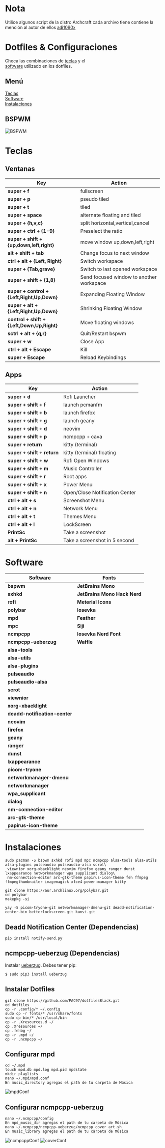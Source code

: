 # Nota  
Utilice algunos script de la distro Archcraft cada archivo tiene contiene la mención al autor de ellos [adi1090x](https://github.com/adi1090x) 

# Dotfiles & Configuraciones   

Checa las combinaciones de [teclas](https://github.com/PAC97/dotfilesBlack#Teclas) y el  
[software](https://github.com/PAC97/dotfilesBlack#Software) utilizado en los dotfiles.  

## Menú
[Teclas](https://github.com/PAC97/dotfilesBlack#Teclas)   
[Software](https://github.com/PAC97/dotfilesBlack#Software)    
[Instalaciones](https://github.com/PAC97/dotfilesBlack#Instalaciones)  


## BSPWM
![BSPWM](.screenshots/bspwm.png)  

# Teclas  

## Ventanas

| Key                                           | Action                                   |
|-----------------------------------------------|------------------------------------------|
| **super + f**                                 | fullscreen                               |
| **super + p**                                 | pseudo tiled                             |
| **super + t**                                 | tiled                                    |
| **super + space**                             | alternate floating and tiled             |
| **super + {h,v,c}**                           | split horizontal,vertical,cancel         |
| **super + ctrl + {1-9}**                      | Preselect the ratio                      |
| **super + shift + {up,down,left,right}**      | move window up,down,left,right           |
| **alt + shift + tab**                         | Change focus to next window              |
| **ctrl + alt + {Left, Right}**                | Switch workspace                         |
| **super + {Tab,grave}**                       | Switch to last opened workspace          |
| **super + shift + {1,8}**                     | Send focused window to another workspace |
| **super + control + {Left,Right,Up,Down}**    | Expanding Floating Window                |
| **super + alt + {Left,Right,Up,Down}**        | Shrinking Floating Window                |
| **control + shift + {Left,Down,Up,Right}**    | Move floating windows                    |
| **sctrl + alt + {q,r}**                       | Quit/Restart bspwm                       |
| **super + w**                                 | Close App                                |
| **ctrl + alt + Escape**                       | Kill                                     |
| **super + Escape**                            | Reload Keybindings                       | 

## Apps

| Key                        | Action                        |
|----------------------------|-------------------------------|
| **super + d**              | Rofi Launcher                 |
| **super + shift + f**      | launch pcmanfm                |
| **super + shift + b**      | launch firefox                |
| **super + shift + g**      | launch geany                  |
| **super + shift + d**      | neovim                        |
| **super + shift + p**      | ncmpcpp + cava                |
| **super + return**         | kitty (terminal)              |
| **super + shift + return** | kitty (terminal) floating     |
| **super + shift + w**      | Rofi Open Windows             |
| **super + shift + m**      | Music Controller              |
| **super + shift + r**      | Root apps                     |
| **super + shift + x**      | Power Menu                    |
| **super + shift + n**      | Open/Close Notification Center|
| **ctrl + alt + s**         | Screenshot Menu               |
| **ctrl + alt + n**         | Network Menu                  |
| **ctrl + alt + t**         | Themes Menu                   |
| **ctrl + alt + l**         | LockScreen                    |
| **PrintSc**                | Take a screenshot             |
| **alt + PrintSc**          | Take a screenshot in 5 second |

# Software

| Software                      | Fonts                        |
|-------------------------------|------------------------------|
| **bspwm**                     | **JetBrains Mono**           |              
| **sxhkd**                     | **JetBrains Mono Hack Nerd** |              
| **rofi**                      | **Meterial Icons**           |              
| **polybar**                   | **Iosevka**                  |              
| **mpd**                       | **Feather**                  |
| **mpc**                       | **Siji**                     |              
| **ncmpcpp**                   | **Iosevka Nerd Font**        |              
| **ncmpcpp-ueberzug**          | **Waffle**                   |              
| **alsa-tools**                |                              |          
| **alsa-utils**                |                              |              
| **alsa-plugins**              |                              |              
| **pulseaudio**                |                              |              
| **pulseaudio-alsa**           |                              |              
| **scrot**                     |                              |        
| **viewnior**                  |                              |            
| **xorg-xbacklight**           |                              |              
| **deadd-notification-center** |                              |              
| **neovim**                    |                              |              
| **firefox**                   |                              |              
| **geany**                     |                              |              
| **ranger**                    |                              |
| **dunst**                     |                              |  
| **lxappearance**              |                              |
| **picom-tryone**              |                              |
| **networkmanager-dmenu**      |                              |  
| **networkmanager**            |                              |
| **wpa_supplicant**            |                              |    
| **dialog**                    |                              |
| **nm-connection-editor**      |                              |  
| **arc-gtk-theme**             |                              |    
| **papirus-icon-theme**        |                              | 

# Instalaciones  
```
sudo pacman -S bspwm sxhkd rofi mpd mpc ncmpcpp alsa-tools alsa-utils alsa-plugins pulseaudio pulseaudio-alsa scrot\
 viewnior xorg-xbacklight neovim firefox geany ranger dunst lxappearance networkmanager wpa_supplicant dialog\
 nm-connection-editor arc-gtk-theme papirus-icon-theme feh ffmpeg ffmpegthumbnailer imagemagick xfce4-power-manager kitty
```
```
git clone https://aur.archlinux.org/polybar.git  
cd polybar  
makepkg -si 
``` 
```
yay -S picom-tryone-git networkmanager-dmenu-git deadd-notification-center-bin betterlockscreen-git kunst-git 
```  
## Deadd Notification Center (Dependencias) 
```
pip install notify-send.py
```

## ncmpcpp-ueberzug (Dependencias) 
Instalar [ueberzug](https://github.com/seebye/ueberzug). Debes tener pip:

```
$ sudo pip3 install ueberzug
``` 

## Instalar Dotfiles 
``` 
git clone https://github.com/PAC97/dotfilesBlack.git 
cd dotfiles  
cp -r .config/* ~/.config  
sudo cp -r fonts/* /usr/share/fonts   
sudo cp bin/* /usr/local/bin  
cp -r .Xresources.d ~/  
cp .Xresources ~/  
cp .fehbg ~/  
cp -r .mpd ~/  
cp -r .ncmpcpp ~/  
```  

## Configurar mpd   
```
cd ~/.mpd  
touch mpd.db mpd.log mpd.pid mpdstate  
mkdir playlists
nano ~/.mpd/mpd.conf  
En music_directory agregas el path de tu carpeta de Música  
```  
![mpdConf](.screenshots/mpdConf.png)  

## Configurar ncmpcpp-ueberzug  
```
nano ~/.ncmpcpp/config  
En mpd_music_dir agregas el path de tu carpeta de Música  
nano ~/.ncmpcpp/ncmpcpp-ueberzug/ncmpcpp_cover_art.sh  
En music_library agregas el path de tu carpeta de Música  
```
![ncmpcppConf](.screenshots/ncmpcppConf.png)
![coverConf](.screenshots/coverConf.png)  
